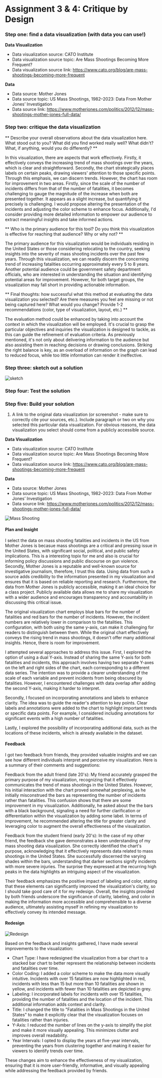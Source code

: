 
# Assignment 3 & 4: Critique by Design

### Step one: find a data visualization (with data you can use!)

**Data Visualization**
- Data visualization source: CATO Institute
- Data visualization source topic: Are Mass Shootings Becoming More Frequent?
- Data visualization source link: https://www.cato.org/blog/are-mass-shootings-becoming-more-frequent

**Data**
- Data source: Mother Jones
- Data source topic: US Mass Shootings, 1982–2023: Data From Mother Jones’ Investigation
- Data source link: https://www.motherjones.com/politics/2012/12/mass-shootings-mother-jones-full-data/

### Step two: critique the data visualization

** Describe your overall observations about the data visualization here.  What stood out to you?  What did you find worked really well?  What didn't?  What, if anything, would you do differently? **

In this visualization, there are aspects that work effectively. Firstly, it effectively conveys the increasing trend of mass shootings over the years, which is clear and straightforward. Secondly, the chart strategically places labels on certain peaks, drawing viewers' attention to those specific points. Through this emphasis, we can discern trends. However, the chart has room for improvement in two areas. Firstly, since the scale of the number of incidents differs from that of the number of fatalities, it becomes challenging to gauge the magnitude of the increase when both are presented together. It appears as a slight increase, but quantifying it precisely is challenging. I would propose altering the presentation of the incidents and adjusting the color scheme to enhance focus. Additionally, I'd consider providing more detailed information to empower our audience to extract meaningful insights and take informed actions.

** Who is the primary audience for this tool?  Do you think this visualization is effective for reaching that audience?  Why or why not? **

The primary audience for this visualization would be individuals residing in the United States or those considering relocating to the country, seeking insights into the severity of mass shooting incidents over the past few years. Through this visualization, we can readily discern the concerning trend of increasing fatalities occurring approximately every 5 to 8 years. Another potential audience could be government safety department officials, who are interested in understanding the situation and identifying potential areas for improvement. However, for both target groups, the visualization may fall short in providing actionable information.

** Final thoughts: how successful what this method at evaluating the data visualization you selected? Are there measures you feel are missing or not being captured here?  What would you change?  Provide 1-2 recommendations (color, type of visualization, layout, etc.) **

The evaluation method could be enhanced by taking into account the context in which the visualization will be employed. It's crucial to grasp the particular objectives and inquiries the visualization is designed to tackle, as this can guide the refinement of evaluation criteria. As previously mentioned, it's not only about delivering information to the audience but also assisting them in reaching decisions or drawing conclusions. Striking the right balance is key, as an overload of information on the graph can lead to reduced focus, while too little information can render it ineffective.


### Step three: sketch out a solution

![sketch](Sketch.png)

### Step four: Test the solution





### Step five: Build your solution

1. A link to the original data visualization (or screenshot - make sure to correctly cite your sources, etc.).  Include paragraph or two on why you selected this particular data visualization.  For obvious reasons, the data visualization you select should come from a publicly accessible source.

**Data Visualization**
- Data visualization source: CATO Institute
- Data visualization source topic: Are Mass Shootings Becoming More Frequent?
- Data visualization source link: https://www.cato.org/blog/are-mass-shootings-becoming-more-frequent

**Data**
- Data source: Mother Jones
- Data source topic: US Mass Shootings, 1982–2023: Data From Mother Jones’ Investigation
- Data source link: https://www.motherjones.com/politics/2012/12/mass-shootings-mother-jones-full-data/

![Mass Shooting](MassShooting.png)

#### Plan and Insight
I select the data on mass shooting fatalities and incidents in the US from Mother Jones is becasue mass shootings are a critical and pressing issue in the United States, with significant social, political, and public safety implications. This is a interesting topix for me and also is crucial for informing policy discussions and public discourse on gun violence. Secondly, Mother Jones is a reputable and well-known source for investigative journalism, therefore, I trust this data. Using data from such a source adds credibility to the information presented in my visualization and ensures that it is based on reliable reporting and research. Furthermore, the data from Mother Jones is publicly accessible, making it an ideal choice for a class project. Publicly available data allows me to share my visualization with a wider audience and encourages transparency and accountability in discussing this critical issue.

The original visualization chart employs blue bars for the number of fatalities and red bars for the number of incidents. However, the incident numbers are relatively lower in comparison to the fatalities. This configuration, with both using the same y-axis, can make it challenging for readers to distinguish between them. While the original chart effectively conveys the rising trend in mass shootings, it doesn't offer many additional insights. Hence, there is room for improvement.

I attempted several approaches to address this issue. First, I explored the option of using a dual Y-axis. Instead of sharing the same Y-axis for both fatalities and incidents, this approach involves having two separate Y-axes on the left and right sides of the chart, each corresponding to a different data series. The intention was to provide a clearer understanding of the scale of each variable and prevent incidents from being obscured by fatalities. However, I encountered challenges with data overlap after adding the second Y-axis, making it harder to interpret.

Secondly, I focused on incorporating annotations and labels to enhance clarity. The idea was to guide the reader's attention to key points. Clear labels and annotations were added to the chart to highlight important trends or specific data points. For example, I considered including annotations for significant events with a high number of fatalities.

Lastly, I explored the possibility of incorporating additional data, such as the locations of these incidents, which is already available in the dataset.

#### Feedback
I got two feedback from friends, they provided valuable insights and we can see how different individuals interpret and perceive my visualization. Here is a summary of their comments and suggestions:

Feedback from the adult friend (late 20's):
My friend accurately grasped the primary purpose of my visualization, recognizing that it effectively communicates the trend of mass shootings in the United States. However, his initial interaction with the chart proved somewhat perplexing, as he initially misconstrued the bars as representing the number of incidents rather than fatalities. This confusion shows that there are some improvement in my visualization. Additionally, he asked about the the bars with a black background, signaling a need for further clarification or differentiation within the visualization by adding some label. In terms of improvement, he recommended altering the title for greater clarity and leveraging color to augment the overall effectiveness of the visualization.

Feedback from the student friend (early 20's):
In the case of my other friend, the feedback she gave demonstrates a keen understanding of my mass shooting data visualization. She correctly identified the chart's purpose, acknowledging that it effectively represents data related to mass shootings in the United States. She successfully discerned the varying shades within the bars, understanding that darker sections signify incidents with more severe injuries. The surprise they expressed at the recurring high peaks in the data highlights an intriguing aspect of the visualization.

Their feedback emphasizes the positive impact of labeling and color, stating that these elements can significantly improved the visualization's clarity, so I should take good care of it for my redesign. Overall, the insights provided by both friends underscore the significance of clarity, labeling, and color in making the information more accessible and comprehensible to a diverse audience, ultimately assisting myself in refining my visualization to effectively convey its intended message.

#### Redesign

![Redesign](redesign.png)

Based on the feedback and insights gathered, I have made several improvements to the visualization:

- Chart Type: I have redesigned the visualization from a bar chart to a stacked bar chart to better represent the relationship between incidents and fatalities over time.
- Color Coding: I added a color scheme to make the data more visually intuitive. Incidents with over 15 fatalities are now highlighted in red, incidents with less than 15 but more than 10 fatalities are shown in yellow, and incidents with fewer than 10 fatalities are depicted in grey.
- Labeling: I incorporated labels for incidents with over 15 fatalities, providing the number of fatalities and the location of the incident. This additional information adds context and clarity.
- Title: I changed the title to "Fatalities in Mass Shootings in the United States" to make it explicitly clear that the visualization focuses on fatalities rather than injuries.
- Y-Axis: I reduced the number of lines on the y-axis to simplify the plot and make it more visually appealing. This minimizes clutter and improves overall readability.
- Year Intervals: I opted to display the years at five-year intervals, preventing the years from clustering together and making it easier for viewers to identify trends over time.

These changes aim to enhance the effectiveness of my visualization, ensuring that it is more user-friendly, informative, and visually appealing while addressing the feedback provided by friends.

